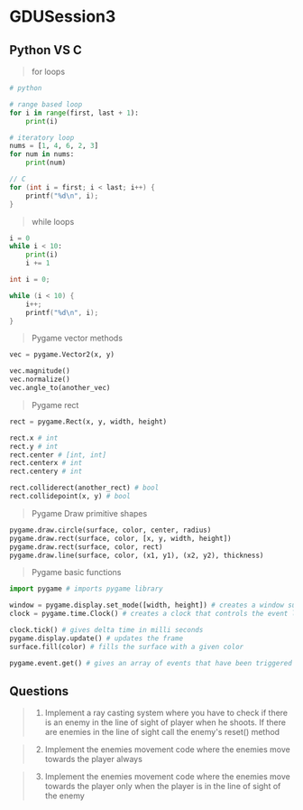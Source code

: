# GDUSession3

## Python VS C

> for loops

```python
# python

# range based loop
for i in range(first, last + 1):
    print(i)

# iteratory loop
nums = [1, 4, 6, 2, 3]
for num in nums:
    print(num)
```

```c
// C
for (int i = first; i < last; i++) {
    printf("%d\n", i);
}
```

> while loops

```python
i = 0
while i < 10:
    print(i)
    i += 1
```

```c
int i = 0;

while (i < 10) {
    i++;
    printf("%d\n", i);
}
```

> Pygame vector methods

```python
vec = pygame.Vector2(x, y)

vec.magnitude()
vec.normalize()
vec.angle_to(another_vec)
```

> Pygame rect

```python
rect = pygame.Rect(x, y, width, height)

rect.x # int
rect.y # int
rect.center # [int, int]
rect.centerx # int
rect.centery # int

rect.colliderect(another_rect) # bool
rect.collidepoint(x, y) # bool
```

> Pygame Draw primitive shapes

```python
pygame.draw.circle(surface, color, center, radius)
pygame.draw.rect(surface, color, [x, y, width, height])
pygame.draw.rect(surface, color, rect)
pygame.draw.line(surface, color, (x1, y1), (x2, y2), thickness)
```

> Pygame basic functions

```python
import pygame # imports pygame library

window = pygame.display.set_mode([width, height]) # creates a window surface
clock = pygame.time.Clock() # creates a clock that controls the event loop

clock.tick() # gives delta time in milli seconds
pygame.display.update() # updates the frame
surface.fill(color) # fills the surface with a given color

pygame.event.get() # gives an array of events that have been triggered in that particular frame
```

## Questions

> 1. Implement a ray casting system where you have to check if there is an enemy
in the line of sight of player when he shoots. If there are enemies in the line of sight
call the enemy's reset() method

> 2. Implement the enemies movement code where the enemies move
towards the player always

> 3. Implement the enemies movement code where the enemies move
towards the player only when the player is in the line of sight of the
enemy
